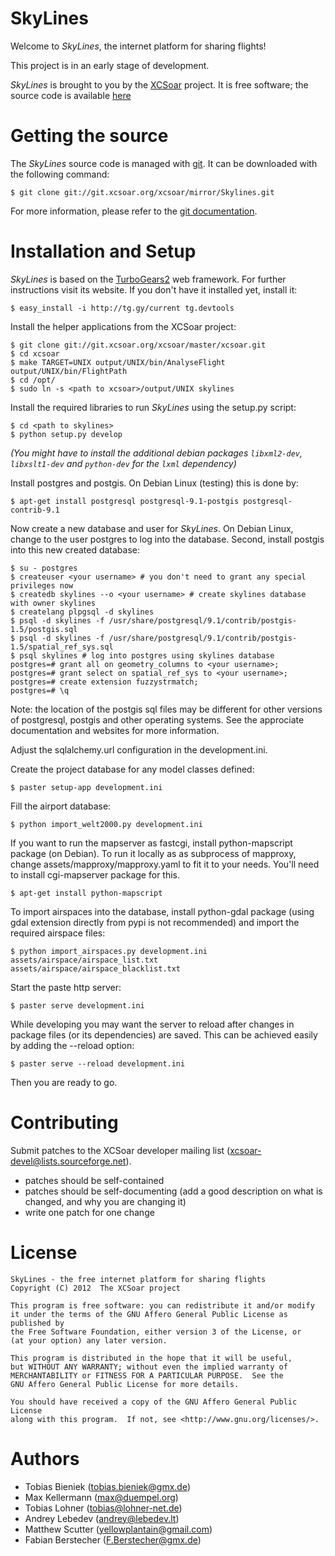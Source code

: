 # SkyLines

Welcome to *SkyLines*, the internet platform for sharing flights!

This project is in an early stage of development.

*SkyLines* is brought to you by the [XCSoar](http://www.xcsoar.org) project.
It is free software; the source code is available [here](http://git.xcsoar.org/cgit/mirror/Skylines.git/)

# Getting the source

The *SkyLines* source code is managed with [git](http://www.git-scm.com/).
It can be downloaded with the following command:

    $ git clone git://git.xcsoar.org/xcsoar/mirror/Skylines.git

For more information, please refer to the [git documentation](http://git-scm.com/documentation).

# Installation and Setup

*SkyLines* is based on the [TurboGears2](http://www.turbogears.org) web framework. For further instructions visit its website. If you don't have it installed yet, install it:

    $ easy_install -i http://tg.gy/current tg.devtools

Install the helper applications from the XCSoar project:

    $ git clone git://git.xcsoar.org/xcsoar/master/xcsoar.git
    $ cd xcsoar
    $ make TARGET=UNIX output/UNIX/bin/AnalyseFlight output/UNIX/bin/FlightPath
    $ cd /opt/
    $ sudo ln -s <path to xcsoar>/output/UNIX skylines

Install the required libraries to run *SkyLines* using the setup.py script:

    $ cd <path to skylines>
    $ python setup.py develop

*(You might have to install the additional debian packages `libxml2-dev`, `libxslt1-dev` and `python-dev` for the `lxml` dependency)*

Install postgres and postgis. On Debian Linux (testing) this is done by:

    $ apt-get install postgresql postgresql-9.1-postgis postgresql-contrib-9.1

Now create a new database and user for *SkyLines*. On Debian Linux, change to the user postgres to log into the database. Second, install postgis into this new created database:

    $ su - postgres
    $ createuser <your username> # you don't need to grant any special privileges now
    $ createdb skylines --o <your username> # create skylines database with owner skylines
    $ createlang plpgsql -d skylines
    $ psql -d skylines -f /usr/share/postgresql/9.1/contrib/postgis-1.5/postgis.sql
    $ psql -d skylines -f /usr/share/postgresql/9.1/contrib/postgis-1.5/spatial_ref_sys.sql
    $ psql skylines # log into postgres using skylines database
    postgres=# grant all on geometry_columns to <your username>;
    postgres=# grant select on spatial_ref_sys to <your username>;
    postgres=# create extension fuzzystrmatch;
    postgres=# \q

Note: the location of the postgis sql files may be different for other versions of postgresql, postgis and other
operating systems. See the approciate documentation and websites for more information.

Adjust the sqlalchemy.url configuration in the development.ini.

Create the project database for any model classes defined:

    $ paster setup-app development.ini

Fill the airport database:

    $ python import_welt2000.py development.ini

If you want to run the mapserver as fastcgi, install python-mapscript package (on Debian). To run it locally as
as subprocess of mapproxy, change assets/mapproxy/mapproxy.yaml to fit it to your needs. You'll need to install
cgi-mapserver package for this.

    $ apt-get install python-mapscript

To import airspaces into the database, install python-gdal package (using gdal extension directly from pypi is not recommended) and import the required airspace files:

    $ python import_airspaces.py development.ini assets/airspace/airspace_list.txt assets/airspace/airspace_blacklist.txt

Start the paste http server:

    $ paster serve development.ini

While developing you may want the server to reload after changes in package files (or its dependencies) are saved. This can be achieved easily by adding the --reload option:

    $ paster serve --reload development.ini

Then you are ready to go.

# Contributing

Submit patches to the XCSoar developer mailing list
(<xcsoar-devel@lists.sourceforge.net>).

- patches should be self-contained
- patches should be self-documenting (add a good description on what
  is changed, and why you are changing it)
- write one patch for one change

# License

    SkyLines - the free internet platform for sharing flights
    Copyright (C) 2012  The XCSoar project

    This program is free software: you can redistribute it and/or modify
    it under the terms of the GNU Affero General Public License as published by
    the Free Software Foundation, either version 3 of the License, or
    (at your option) any later version.

    This program is distributed in the hope that it will be useful,
    but WITHOUT ANY WARRANTY; without even the implied warranty of
    MERCHANTABILITY or FITNESS FOR A PARTICULAR PURPOSE.  See the
    GNU Affero General Public License for more details.

    You should have received a copy of the GNU Affero General Public License
    along with this program.  If not, see <http://www.gnu.org/licenses/>.

# Authors

 * Tobias Bieniek (<tobias.bieniek@gmx.de>)
 * Max Kellermann (<max@duempel.org>)
 * Tobias Lohner (<tobias@lohner-net.de>)
 * Andrey Lebedev (<andrey@lebedev.lt>)
 * Matthew Scutter (<yellowplantain@gmail.com>)
 * Fabian Berstecher (<F.Berstecher@gmx.de>)
